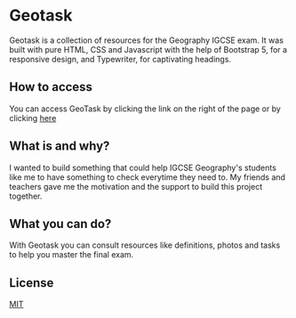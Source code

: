 # Geotask
Geotask is a collection of resources for the Geography IGCSE exam.
It was built with pure HTML, CSS and Javascript with the help of Bootstrap 5, for a responsive design, and Typewriter, for captivating headings. 

## How to access
You can access GeoTask by clicking the link on the right of the page or by clicking [here](geotasks.herokuapp.com)

## What is and why?
I wanted to build something that could help IGCSE Geography's students like me to have something to check everytime they need to. My friends and teachers gave me the motivation and the support to build this project together. 

## What you can do?
With Geotask you can consult resources like definitions, photos and tasks to help you master the final exam.

## License
[MIT](https://choosealicense.com/licenses/mit/)
